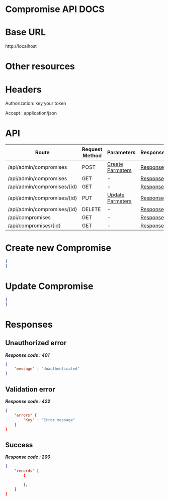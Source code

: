 # Compromise API DOCS

# Base URL
http://localhost

# Other resources 

 
# Headers

Authorization: key your token

Accept : application/json

# API 

| Route                        | Request Method | Parameters | Response  |
| -----------                  | -----------    |----------- |---------- |
| /api/admin/compromises            | POST           |  [Create Parmaters](#Create)|[Response](#Response)|
| /api/admin/compromises | GET           |-|  [Response](#Response)         |
|/api/admin/compromises/{id}         | GET           |  - |  [Response](#Response)         |
|/api/admin/compromises/{id}        |PUT           |  [Update Parmaters](#Update)|[Response](#Response)     |
|/api/admin/compromises/{id}        |DELETE           |  -|[Response](#Response)| 
|/api/compromises        |GET           |-| [Response](#Response)|
|/api/compromises/{id}        |GET           |-|[Response](#Response)|


# <a name="Create"> </a> Create new Compromise 

```json
{
} 
```

# <a name="Update"> </a> Update Compromise

```json
{
} 
```
# <a name="Response"> </a> Responses 

## Unauthorized error

__*Response code : 401*__
```json 
{
    "message" : "Unauthenticated"
}
```

## Validation error 
__*Response code : 422*__

```json 
{
    "errors" {
        "Key" : "Error message"
    }
}
```
## Success  
__*Response code : 200*__
```json 
{
    "records" [
        {

        },
    ]
}
```

